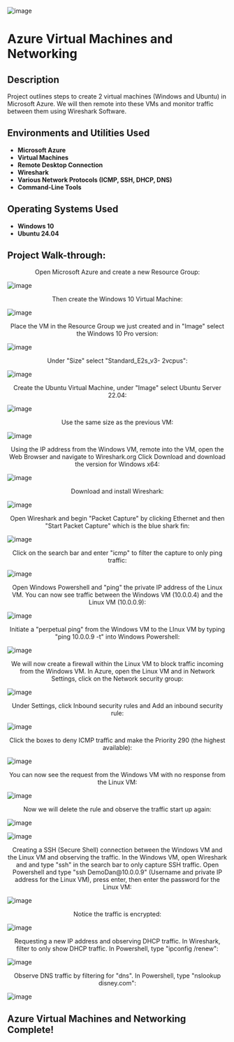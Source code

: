 ![image](https://github.com/user-attachments/assets/c1b13f10-8838-458c-bf5a-5dcb27a6831d)

<h1>Azure Virtual Machines and Networking</h1>


<h2>Description</h2>
Project outlines steps to create 2 virtual machines (Windows and Ubuntu) in Microsoft Azure.  We will then remote into these VMs and monitor traffic between them using Wireshark Software.  
<br />
<h2>Environments and Utilities Used</h2>

- <b>Microsoft Azure</b>
- <b>Virtual Machines</b>
- <b>Remote Desktop Connection</b> 
- <b>Wireshark</b>
- <b>Various Network Protocols (ICMP, SSH, DHCP, DNS)</b>
- <b>Command-Line Tools</b>

<h2>Operating Systems Used </h2>

- <b>Windows 10</b>
- <b>Ubuntu 24.04</b>

<h2>Project Walk-through:</h2>
<p align="center">
Open Microsoft Azure and create a new Resource Group:

![image](https://github.com/user-attachments/assets/1d872145-3304-4923-b00c-88348790c876)

<p align="center">
Then create the Windows 10 Virtual Machine:

![image](https://github.com/user-attachments/assets/010c9b23-0804-49ab-b013-02f21d5fadea)

<p align="center">
Place the VM in the Resource Group we just created and in "Image" select the Windows 10 Pro version:

![image](https://github.com/user-attachments/assets/ccbbd7fb-b030-4e94-a992-43c654a65607)

<p align="center">
Under "Size" select "Standard_E2s_v3- 2vcpus":

![image](https://github.com/user-attachments/assets/1adbbf65-9971-4a80-9114-ad201266d589)

<p align="center">
Create the Ubuntu Virtual Machine, under "Image" select Ubuntu Server 22.04:

![image](https://github.com/user-attachments/assets/26767201-54e4-40f6-9568-10eee37a0e36)

<p align="center">
Use the same size as the previous VM:

![image](https://github.com/user-attachments/assets/b18c87f0-a18c-4387-8502-32d7b65c5e0f)

<p align="center">
Using the IP address from the Windows VM, remote into the VM, open the Web Browser and navigate to Wireshark.org
Click Download and download the version for Windows x64:

![image](https://github.com/user-attachments/assets/26563736-56b5-4dfa-8432-67c34ac130a6)

<p align="center">
Download and install Wireshark:

![image](https://github.com/user-attachments/assets/893a954f-c9db-4c7c-b856-91f1c6f730c0)

<p align="center">
Open Wireshark and begin "Packet Capture" by clicking Ethernet and then "Start Packet Capture" which is the blue shark fin:

![image](https://github.com/user-attachments/assets/175bb5a4-e73e-410a-b711-91acd7c1fc0e)

<p align="center">
Click on the search bar and enter "icmp" to filter the capture to only ping traffic:

![image](https://github.com/user-attachments/assets/d9646037-bee9-4f52-a329-e07bb4aa2799)

<p align="center">
Open Windows Powershell and "ping" the private IP address of the Linux VM.  You can now see traffic between the Windows VM (10.0.0.4) and the Linux VM (10.0.0.9):

![image](https://github.com/user-attachments/assets/f67acd79-c6c9-4ac5-897c-b6a366bad431)

<p align="center">
Initiate a "perpetual ping" from the Windows VM to the LInux VM by typing "ping 10.0.0.9 -t" into Windows Powershell:

![image](https://github.com/user-attachments/assets/82fa0343-0c39-4479-8ff2-679657148a28)

<p align="center">
We will now create a firewall within the Linux VM to block traffic incoming from the Windows VM.  In Azure, open the Linux VM and in Network Settings, click on the Network security group:

![image](https://github.com/user-attachments/assets/cf07894d-6645-4faa-8072-00cbb37073db)

<p align="center">
Under Settings, click Inbound security rules and Add an inbound security rule:

![image](https://github.com/user-attachments/assets/93870e4c-154b-438b-a9f4-267da5eda5b3)

<p align="center">
Click the boxes to deny ICMP traffic and make the Priority 290 (the highest available):

![image](https://github.com/user-attachments/assets/ac4fbfcb-f17e-41a9-aeca-52a2d88b7822)

<p align="center">
You can now see the request from the Windows VM with no response from the Linux VM:

![image](https://github.com/user-attachments/assets/e03d1e2f-428d-4f94-a345-6c4341613330)

<p align="center">
Now we will delete the rule and observe the traffic start up again:

![image](https://github.com/user-attachments/assets/10bb74b7-46af-4851-8b93-26eacf8788cb)

![image](https://github.com/user-attachments/assets/e32dc44b-54e9-46c1-995a-755fe0a03921)

<p align="center">
Creating a SSH (Secure Shell) connection between the Windows VM and the Linux VM and observing the traffic.  In the Windows VM, open Wireshark and and type "ssh" in the search bar to only capture SSH traffic.  Open Powershell and type "ssh DemoDan@10.0.0.9" (Username and private IP address for the Linux VM), press enter, then enter the password for the Linux VM:

![image](https://github.com/user-attachments/assets/debe6304-0b40-454c-8f34-1e28f674ca95)

<p align="center">
Notice the traffic is encrypted:

![image](https://github.com/user-attachments/assets/7aae95bf-34f8-4f86-8c42-aa2b02a3a50c)

<p align="center">
Requesting a new IP address and observing DHCP traffic.  In Wireshark, filter to only show DHCP traffic.  In Powershell, type "ipconfig /renew":

![image](https://github.com/user-attachments/assets/7e734a2b-945b-4f58-b086-5e26bf684bad)

<p align="center">
Observe DNS traffic by filtering for "dns".  In Powershell, type "nslookup disney.com":  

![image](https://github.com/user-attachments/assets/49e6d7d4-36c1-4707-9d0d-7d6700c26f98)


<h2>Azure Virtual Machines and Networking Complete!</h2>

